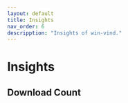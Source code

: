 ```yaml
---
layout: default
title: Insights  
nav_order: 6  
descripption: "Insights of win-vind."  
---  
```


# Insights  

## Download Count  

<canvas id="myChart" width=400 height=400></canvas>  

<script src="https://cdnjs.cloudflare.com/ajax/libs/Chart.js/2.9.4/Chart.min.js"></script>  

<br>    

<script>  
var request = new XMLHttpRequest();
request.open('GET', 'https://api.github.com/repos/pit-ray/win-vind/releases');  

request.onreadystatechange = function() {
  if(request.readyState == 4) {
    if (request.status == 200) {
      var data = JSON.parse(request.responseText);
      console.log(data);
      for(var item in data) {
        console.log(item.name);
        console.log(item.assets.download_count);
      }
    }
  }
} ;

request.send();
</script>

